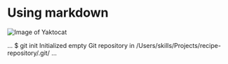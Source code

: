 # Using markdown

![Image of Yaktocat](https://octodex.github.com/images/yaktocat.png)

...
$ git init
Initialized empty Git repository in /Users/skills/Projects/recipe-repository/.git/
...
